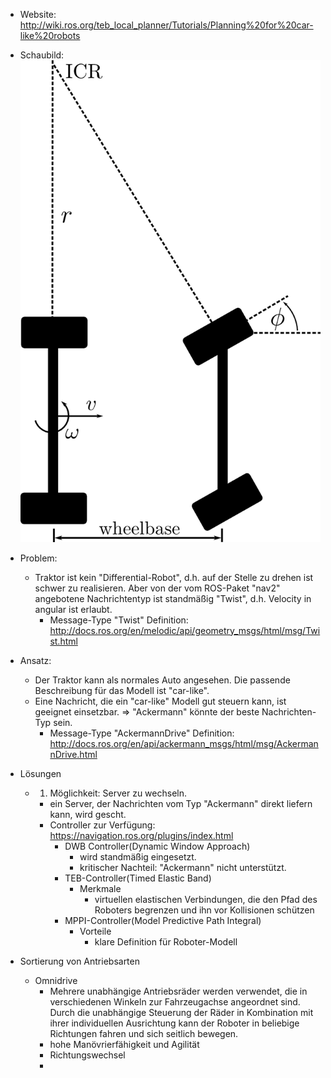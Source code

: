 - Website: http://wiki.ros.org/teb_local_planner/Tutorials/Planning%20for%20car-like%20robots 
- Schaubild: ![|200](https://github.com/ICH-BIN-HXM/images/blob/main/pictures_Obsidian/Praktikum/car-like-robot.png?raw=true) 

- Problem: 
	- Traktor ist kein "Differential-Robot", d.h. auf der Stelle zu drehen ist schwer zu realisieren. Aber von der vom ROS-Paket "nav2" angebotene Nachrichtentyp ist standmäßig "Twist", d.h. Velocity in angular ist erlaubt. 
		- Message-Type "Twist" Definition: http://docs.ros.org/en/melodic/api/geometry_msgs/html/msg/Twist.html 
- Ansatz: 
	- Der Traktor kann als normales Auto angesehen. Die passende Beschreibung für das Modell ist "car-like". 
	- Eine Nachricht, die ein "car-like" Modell gut steuern kann, ist geeignet einsetzbar. $\Rightarrow$ "Ackermann" könnte der beste Nachrichten-Typ sein. 
		- Message-Type "AckermannDrive" Definition: http://docs.ros.org/en/api/ackermann_msgs/html/msg/AckermannDrive.html 
- Lösungen 
	- 1. Möglichkeit: Server zu wechseln. 
		- ein Server, der Nachrichten vom Typ "Ackermann" direkt liefern kann, wird gescht. 
		- Controller zur Verfügung: https://navigation.ros.org/plugins/index.html
			- DWB Controller(Dynamic Window Approach) 
				- wird standmäßig eingesetzt. 
				- kritischer Nachteil: "Ackermann" nicht unterstützt. 
			- TEB-Controller(Timed Elastic Band)
				- Merkmale 
					- virtuellen elastischen Verbindungen, die den Pfad des Roboters begrenzen und ihn vor Kollisionen schützen 
			- MPPI-Controller(Model Predictive Path Integral) 
				- Vorteile 
					- klare Definition für Roboter-Modell

- Sortierung von Antriebsarten 
	- Omnidrive 
		- Mehrere unabhängige Antriebsräder werden verwendet, die in verschiedenen Winkeln zur Fahrzeugachse angeordnet sind. Durch die unabhängige Steuerung der Räder in Kombination mit ihrer individuellen Ausrichtung kann der Roboter in beliebige Richtungen fahren und sich seitlich bewegen. 
		- hohe Manövrierfähigkeit und Agilität 
		- Richtungswechsel 
		- 